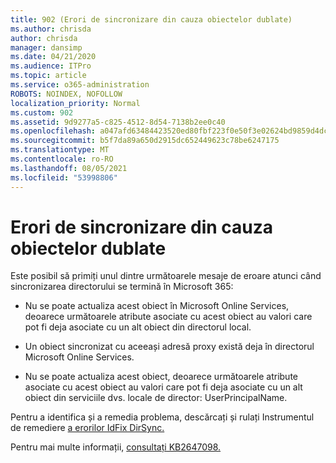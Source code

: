 ```yaml
---
title: 902 (Erori de sincronizare din cauza obiectelor dublate)
ms.author: chrisda
author: chrisda
manager: dansimp
ms.date: 04/21/2020
ms.audience: ITPro
ms.topic: article
ms.service: o365-administration
ROBOTS: NOINDEX, NOFOLLOW
localization_priority: Normal
ms.custom: 902
ms.assetid: 9d9277a5-c825-4512-8d54-7138b2ee0c40
ms.openlocfilehash: a047afd63484423520ed80fbf223f0e50f3e02624bd9859d4dcbbd94cf23143f
ms.sourcegitcommit: b5f7da89a650d2915dc652449623c78be6247175
ms.translationtype: MT
ms.contentlocale: ro-RO
ms.lasthandoff: 08/05/2021
ms.locfileid: "53998806"
---
```

# <a name="sync-errors-due-to-duplicate-objects"></a>Erori de sincronizare din cauza obiectelor dublate

Este posibil să primiți unul dintre următoarele mesaje de eroare atunci când sincronizarea directorului se termină în Microsoft 365:

- Nu se poate actualiza acest obiect în Microsoft Online Services, deoarece următoarele atribute asociate cu acest obiect au valori care pot fi deja asociate cu un alt obiect din directorul local.

- Un obiect sincronizat cu aceeași adresă proxy există deja în directorul Microsoft Online Services.

- Nu se poate actualiza acest obiect, deoarece următoarele atribute asociate cu acest obiect au valori care pot fi deja asociate cu un alt obiect din serviciile dvs. locale de director: UserPrincipalName.

Pentru a identifica și a remedia problema, descărcați și rulați Instrumentul de remediere [a erorilor IdFix DirSync.](https://github.com/Microsoft/idfix)

Pentru mai multe informații, [consultați KB2647098.](https://support.microsoft.com/help/2647098/duplicate-or-invalid-attributes-prevent-directory-synchronization-in-o)
